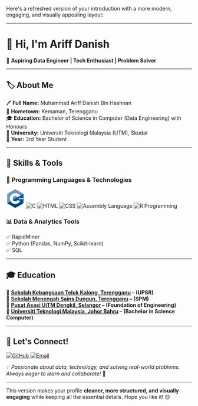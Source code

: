 Here's a refreshed version of your introduction with a more modern, engaging, and visually appealing layout:  

---

# 👋 Hi, I'm **Ariff Danish**  

🚀 **Aspiring Data Engineer | Tech Enthusiast | Problem Solver**  

---

## 🏷️ About Me  
🖊️ **Full Name:** Muhammad Ariff Danish Bin Hashnan  
📍 **Hometown:** Kemaman, Terengganu  
🎓 **Education:** Bachelor of Science in Computer (Data Engineering) with Honours  
🏫 **University:** Universiti Teknologi Malaysia (UTM), Skudai  
📅 **Year:** 3rd Year Student  

---

## 🔧 Skills & Tools  

### 🚀 **Programming Languages & Technologies**  
<p align="left">
  <img src="https://raw.githubusercontent.com/devicons/devicon/master/icons/cplusplus/cplusplus-original.svg" alt="C++" width="50" height="50"/>
  <img src="https://i.ibb.co/NSvx84w/C.png" alt="C" width="50" height="50"/>
  <img src="https://i.ibb.co/zfLwfH2/HTML.png" alt="HTML" width="50" height="50"/>
  <img src="https://i.ibb.co/HXrvk0y/css.jpg" alt="CSS" width="50" height="50"/>
  <img src="https://i.ibb.co/m8JGBZm/ASM.png" alt="Assembly Language" width="50" height="50"/>
  <img src="https://i.ibb.co/2yvzDQL/r-programming.jpg" alt="R Programming" width="50" height="50"/>
</p>  

### 📊 **Data & Analytics Tools**  
✅ RapidMiner  
✅ Python (Pandas, NumPy, Scikit-learn)  
✅ SQL  

---

## 🎓 Education  
📌 **[Sekolah Kebangsaan Teluk Kalong, Terengganu](https://ms.wikipedia.org/wiki/Sekolah_Kebangsaan_Telok_Kalong) – (UPSR)**  
📌 **[Sekolah Menengah Sains Dungun, Terengganu](https://ms.wikipedia.org/wiki/Sekolah_Menengah_Sains_Dungun) – (SPM)**  
📌 **[Pusat Asasi UiTM Dengkil, Selangor](https://asasi.uitm.edu.my/) – (Foundation of Engineering)**  
📌 **[Universiti Teknologi Malaysia, Johor Bahru](https://www.utm.my) – (Bachelor in Science Computer)**  

---

## 🌟 Let's Connect!  
<p align="left">
  <a href="https://github.com/ariffdanish" target="_blank">
    <img src="https://img.shields.io/badge/GitHub-%23181717.svg?style=for-the-badge&logo=github&logoColor=white" alt="GitHub"/>
  </a>  
  <a href="mailto:muhammadariffdanish@graduate.utm.my" target="_blank">
    <img src="https://img.shields.io/badge/Email-c14438?style=for-the-badge&logo=gmail&logoColor=white" alt="Email"/>
  </a>  
</p>  

💡 *Passionate about data, technology, and solving real-world problems. Always eager to learn and collaborate!* 🚀  

---

This version makes your profile **cleaner, more structured, and visually engaging** while keeping all the essential details. Hope you like it! 😊
